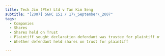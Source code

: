 ```yaml
---
title: Teck Jin (Pte) Ltd v Tan Kim Seng 
subtitle: "[2007] SGHC 151 / 17\_September\_2007"
tags:
  - Companies
  - Shares
  - Shares held on Trust
  - Plaintiff sought declaration defendant was trustee for plaintiff of shares in different companies
  - Whether defendant held shares on trust for plaintiff

---
```


